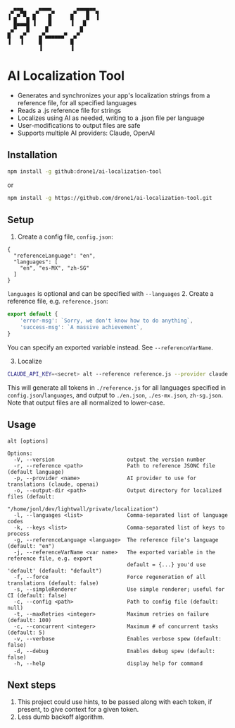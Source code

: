 ```
 ▄▀▀█▄   ▄▀▀▀▀▄      ▄▀▀▀█▀▀▄ 
▐ ▄▀ ▀▄ █    █      █    █  ▐ 
  █▄▄▄█ ▐    █      ▐   █     
 ▄▀   █     █          █      
█   ▄▀    ▄▀▄▄▄▄▄▄▀  ▄▀       
▐   ▐     █         █         
          ▐         ▐        
```
# AI Localization Tool
* Generates and synchronizes your app's localization strings from a reference file, for all specified languages
* Reads a .js reference file for strings
* Localizes using AI as needed, writing to a .json file per language
* User-modifications to output files are safe
* Supports multiple AI providers: Claude, OpenAI

## Installation
```bash
npm install -g github:drone1/ai-localization-tool
```
or
```bash
npm install -g https://github.com/drone1/ai-localization-tool.git
```
## Setup
1. Create a config file, ``config.json``:
```
{
  "referenceLanguage": "en",
  "languages": [
	"en", "es-MX", "zh-SG"
  ]
}
```
``languages`` is optional and can be specified with ``--languages``
2. Create a reference file, e.g. ``reference.json``:
```javascript
export default {
    'error-msg': `Sorry, we don't know how to do anything`,
    'success-msg': `A massive achievement`,
}
```
You can specify an exported variable instead. See `--referenceVarName`.

3. Localize
```bash
CLAUDE_API_KEY=<secret> alt --reference reference.js --provider claude
```
This will generate all tokens in `./reference.js` for all languages specified in `config.json`/``languages``, and output to `./en.json`, `./es-mx.json`, `zh-sg.json`.
Note that output files are all normalized to lower-case.

## Usage
```
alt [options]

Options:
  -V, --version                       output the version number
  -r, --reference <path>              Path to reference JSONC file (default language)
  -p, --provider <name>               AI provider to use for translations (claude, openai)
  -o, --output-dir <path>             Output directory for localized files (default:
                                      "/home/jonl/dev/lightwall/private/localization")
  -l, --languages <list>              Comma-separated list of language codes
  -k, --keys <list>                   Comma-separated list of keys to process
  -g, --referenceLanguage <language>  The reference file's language (default: "en")
  -j, --referenceVarName <var name>   The exported variable in the reference file, e.g. export
                                      default = {...} you'd use 'default' (default: "default")
  -f, --force                         Force regeneration of all translations (default: false)
  -s, --simpleRenderer                Use simple renderer; useful for CI (default: false)
  -c, --config <path>                 Path to config file (default: null)
  -t, --maxRetries <integer>          Maximum retries on failure (default: 100)
  -c, --concurrent <integer>          Maximum # of concurrent tasks (default: 5)
  -v, --verbose                       Enables verbose spew (default: false)
  -d, --debug                         Enables debug spew (default: false)
  -h, --help                          display help for command
```

## Next steps
1. This project could use hints, to be passed along with each token, if present, to give context for a given token.
2. Less dumb backoff algorithm.